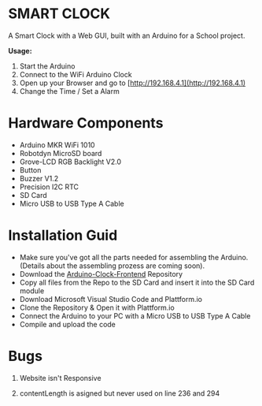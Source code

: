 # SMART CLOCK

A Smart Clock with a Web GUI, built with an Arduino for a School project.

**Usage:**<br>
1. Start the Arduino
2. Connect to the WiFi Arduino Clock
3. Open up your Browser and go to [http://192.168.4.1](http://192.168.4.1)
4. Change the Time / Set a Alarm

# Hardware Components

- Arduino MKR WiFi 1010
- Robotdyn MicroSD board
- Grove-LCD RGB Backlight V2.0
- Button 
- Buzzer V1.2
- Precision I2C RTC
- SD Card 
- Micro USB to USB Type A Cable

# Installation Guid

- Make sure you've got all the parts needed for assembling the Arduino.
(Details about the assembling prozess are coming soon).
- Download the [Arduino-Clock-Frontend](https://github.com/jojomueller05/Arduino-Clock-frontend) Repository
- Copy all files from the Repo to the SD Card and insert it into the SD Card module
- Download Microsoft Visual Studio Code and Plattform.io
- Clone the Repository & Open it with Plattform.io 
- Connect the Arduino to your PC with a Micro USB to USB Type A Cable
- Compile and upload the code
# Bugs
1. Website isn't Responsive

2. contentLength is asigned but never used on line 236 and 294
